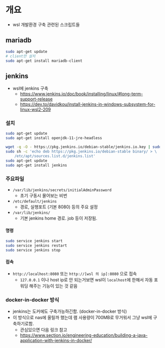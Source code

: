 # 개요

* wsl 개발환경 구축 관련된 스크립트들

## mariadb

```bash
sudo apt-get update
# client만 설치
sudo apt-get install mariadb-client
```

## jenkins


* wsl에 jenkins 구축
    * https://www.jenkins.io/doc/book/installing/linux/#long-term-support-release
    * https://dev.to/davidkou/install-jenkins-in-windows-subsystem-for-linux-wsl2-209

### 설치

```bash
sudo apt-get update
sudo apt-get install openjdk-11-jre-headless

wget -q -O - https://pkg.jenkins.io/debian-stable/jenkins.io.key | sudo apt-key add -
sudo sh -c 'echo deb https://pkg.jenkins.io/debian-stable binary/ > \
    /etc/apt/sources.list.d/jenkins.list'
sudo apt-get update
sudo apt-get install jenkins
```

### 주요파일

* `/var/lib/jenkins/secrets/initialAdminPassword`
  * 초기 구동시 물어보는 비번
* `/etc/default/jenkins`
  * 경로, 실행포트 (기본 8080) 등의 주요 설정
* `/var/lib/jenkins/`
  * 기본 jenkins home 경로. job 등이 저장됨.

#### 명령

```bash
sudo service jenkins start
sudo service jenkins restart
sudo service jenkins stop
```

#### 접속

* `http://localhost:8080` 또는 `http://[wsl 의 ip]:8080` 으로 접속
  * `127.0.0.1` 이나 host ip로 안 되는거보면 wsl이 `localhost`에 한해서 자동 포워딩 해주는 기능이 있는 것 같음

### docker-in-docker 방식

* jenkins는 도커에도 구축가능하긴함. (docker-in-docker 방식) 
* 이 방식으로 nas에 올릴까 했는데 램 사용량이 700MB로 무거워서 그냥 wsl에 구축하기로함.
    * 관심있으면 다음 링크 참고
    * https://www.section.io/engineering-education/building-a-java-application-with-jenkins-in-docker/